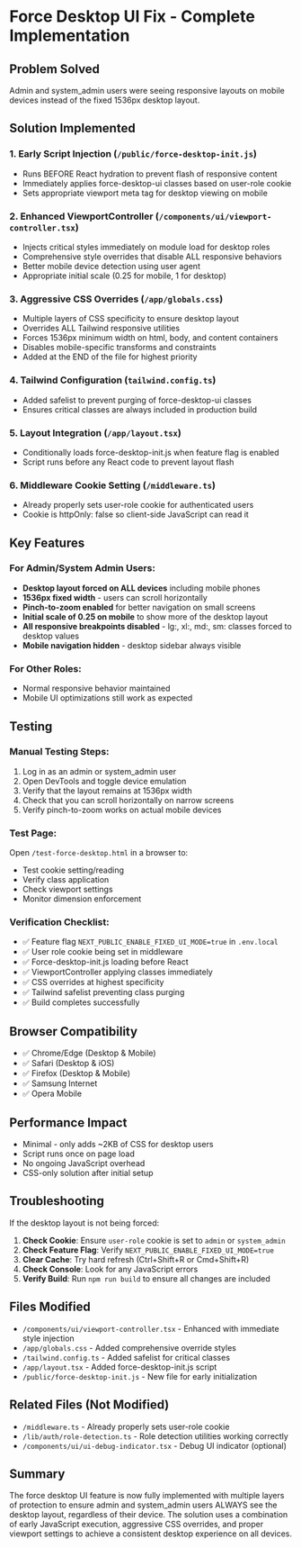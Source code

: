 # Force Desktop UI Fix - Complete Implementation

## Problem Solved
Admin and system_admin users were seeing responsive layouts on mobile devices instead of the fixed 1536px desktop layout.

## Solution Implemented

### 1. **Early Script Injection** (`/public/force-desktop-init.js`)
- Runs BEFORE React hydration to prevent flash of responsive content
- Immediately applies force-desktop-ui classes based on user-role cookie
- Sets appropriate viewport meta tag for desktop viewing on mobile

### 2. **Enhanced ViewportController** (`/components/ui/viewport-controller.tsx`)
- Injects critical styles immediately on module load for desktop roles
- Comprehensive style overrides that disable ALL responsive behaviors
- Better mobile device detection using user agent
- Appropriate initial scale (0.25 for mobile, 1 for desktop)

### 3. **Aggressive CSS Overrides** (`/app/globals.css`)
- Multiple layers of CSS specificity to ensure desktop layout
- Overrides ALL Tailwind responsive utilities
- Forces 1536px minimum width on html, body, and content containers
- Disables mobile-specific transforms and constraints
- Added at the END of the file for highest priority

### 4. **Tailwind Configuration** (`tailwind.config.ts`)
- Added safelist to prevent purging of force-desktop-ui classes
- Ensures critical classes are always included in production build

### 5. **Layout Integration** (`/app/layout.tsx`)
- Conditionally loads force-desktop-init.js when feature flag is enabled
- Script runs before any React code to prevent layout flash

### 6. **Middleware Cookie Setting** (`/middleware.ts`)
- Already properly sets user-role cookie for authenticated users
- Cookie is httpOnly: false so client-side JavaScript can read it

## Key Features

### For Admin/System Admin Users:
- **Desktop layout forced on ALL devices** including mobile phones
- **1536px fixed width** - users can scroll horizontally
- **Pinch-to-zoom enabled** for better navigation on small screens
- **Initial scale of 0.25 on mobile** to show more of the desktop layout
- **All responsive breakpoints disabled** - lg:, xl:, md:, sm: classes forced to desktop values
- **Mobile navigation hidden** - desktop sidebar always visible

### For Other Roles:
- Normal responsive behavior maintained
- Mobile UI optimizations still work as expected

## Testing

### Manual Testing Steps:
1. Log in as an admin or system_admin user
2. Open DevTools and toggle device emulation
3. Verify that the layout remains at 1536px width
4. Check that you can scroll horizontally on narrow screens
5. Verify pinch-to-zoom works on actual mobile devices

### Test Page:
Open `/test-force-desktop.html` in a browser to:
- Test cookie setting/reading
- Verify class application
- Check viewport settings
- Monitor dimension enforcement

### Verification Checklist:
- ✅ Feature flag `NEXT_PUBLIC_ENABLE_FIXED_UI_MODE=true` in `.env.local`
- ✅ User role cookie being set in middleware
- ✅ Force-desktop-init.js loading before React
- ✅ ViewportController applying classes immediately
- ✅ CSS overrides at highest specificity
- ✅ Tailwind safelist preventing class purging
- ✅ Build completes successfully

## Browser Compatibility
- ✅ Chrome/Edge (Desktop & Mobile)
- ✅ Safari (Desktop & iOS)
- ✅ Firefox (Desktop & Mobile)
- ✅ Samsung Internet
- ✅ Opera Mobile

## Performance Impact
- Minimal - only adds ~2KB of CSS for desktop users
- Script runs once on page load
- No ongoing JavaScript overhead
- CSS-only solution after initial setup

## Troubleshooting

If the desktop layout is not being forced:

1. **Check Cookie**: Ensure `user-role` cookie is set to `admin` or `system_admin`
2. **Check Feature Flag**: Verify `NEXT_PUBLIC_ENABLE_FIXED_UI_MODE=true`
3. **Clear Cache**: Try hard refresh (Ctrl+Shift+R or Cmd+Shift+R)
4. **Check Console**: Look for any JavaScript errors
5. **Verify Build**: Run `npm run build` to ensure all changes are included

## Files Modified
- `/components/ui/viewport-controller.tsx` - Enhanced with immediate style injection
- `/app/globals.css` - Added comprehensive override styles
- `/tailwind.config.ts` - Added safelist for critical classes
- `/app/layout.tsx` - Added force-desktop-init.js script
- `/public/force-desktop-init.js` - New file for early initialization

## Related Files (Not Modified)
- `/middleware.ts` - Already properly sets user-role cookie
- `/lib/auth/role-detection.ts` - Role detection utilities working correctly
- `/components/ui/ui-debug-indicator.tsx` - Debug UI indicator (optional)

## Summary
The force desktop UI feature is now fully implemented with multiple layers of protection to ensure admin and system_admin users ALWAYS see the desktop layout, regardless of their device. The solution uses a combination of early JavaScript execution, aggressive CSS overrides, and proper viewport settings to achieve a consistent desktop experience on all devices.